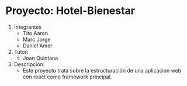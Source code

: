 # Proyecto: Hotel-Bienestar
 1. Integrantes
    * Tito Aaron
    * Marc Jorge
    * Daniel Amer
 2. Tutor:
    * Joan Quintana
 3. Descripción:
    * Este proyecto trata sobre la estructuración de una aplicacion web con react como framework principal.
